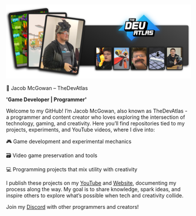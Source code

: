 !["Banner"](/photos/banner_hover.png)

👾 Jacob McGowan – TheDevAtlas

**'Game Developer | Programmer'**

Welcome to my GitHub! I’m Jacob McGowan, also known as TheDevAtlas - a programmer and content creator who loves exploring the intersection of technology, gaming, and creativity. Here you’ll find repositories tied to my projects, experiments, and YouTube videos, where I dive into:

🎮 Game development and experimental mechanics

🗃️ Video game preservation and tools

💻 Programming projects that mix utility with creativity

I publish these projects on my [YouTube](https://www.youtube.com/@thedevatlas) and [Website](https://www.thedevatlas.com/), documenting my process along the way. My goal is to share knowledge, spark ideas, and inspire others to explore what’s possible when tech and creativity collide.

Join my [Discord](https://discord.com/invite/BUEZUdaeWJ) with other programmers and creators!